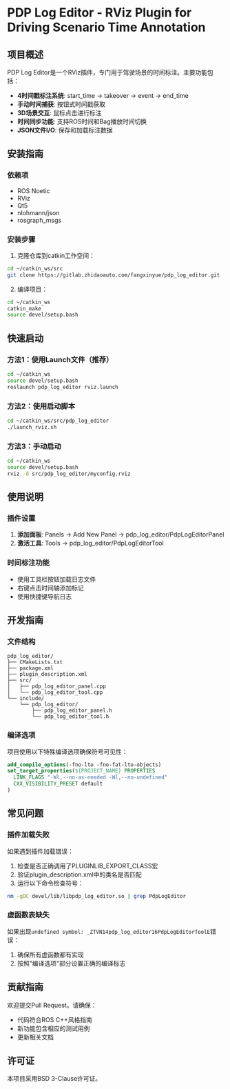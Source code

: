 # PDP Log Editor - RViz Plugin for Driving Scenario Time Annotation

## 项目概述
PDP Log Editor是一个RViz插件，专门用于驾驶场景的时间标注。主要功能包括：
- **4时间戳标注系统**: start_time → takeover → event → end_time
- **手动时间捕获**: 按钮式时间戳获取
- **3D场景交互**: 鼠标点击进行标注
- **时间同步功能**: 支持ROS时间和Bag播放时间切换
- **JSON文件I/O**: 保存和加载标注数据

## 安装指南

### 依赖项
- ROS Noetic
- RViz
- Qt5
- nlohmann/json
- rosgraph_msgs

### 安装步骤
1. 克隆仓库到catkin工作空间：
```bash
cd ~/catkin_ws/src
git clone https://gitlab.zhidaoauto.com/fangxinyue/pdp_log_editor.git
```

2. 编译项目：
```bash
cd ~/catkin_ws
catkin_make
source devel/setup.bash
```

## 快速启动

### 方法1：使用Launch文件（推荐）
```bash
cd ~/catkin_ws
source devel/setup.bash
roslaunch pdp_log_editor rviz.launch
```

### 方法2：使用启动脚本
```bash
cd ~/catkin_ws/src/pdp_log_editor
./launch_rviz.sh
```

### 方法3：手动启动
```bash
cd ~/catkin_ws
source devel/setup.bash
rviz -d src/pdp_log_editor/myconfig.rviz
```

## 使用说明

### 插件设置
1. **添加面板**: Panels → Add New Panel → pdp_log_editor/PdpLogEditorPanel
2. **激活工具**: Tools → pdp_log_editor/PdpLogEditorTool

### 时间标注功能
- 使用工具栏按钮加载日志文件
- 右键点击时间轴添加标记
- 使用快捷键导航日志

## 开发指南

### 文件结构
```
pdp_log_editor/
├── CMakeLists.txt
├── package.xml
├── plugin_description.xml
├── src/
│   ├── pdp_log_editor_panel.cpp
│   └── pdp_log_editor_tool.cpp
└── include/
    └── pdp_log_editor/
        ├── pdp_log_editor_panel.h
        └── pdp_log_editor_tool.h
```

### 编译选项
项目使用以下特殊编译选项确保符号可见性：
```cmake
add_compile_options(-fno-lto -fno-fat-lto-objects)
set_target_properties(${PROJECT_NAME} PROPERTIES
  LINK_FLAGS "-Wl,--no-as-needed -Wl,--no-undefined"
  CXX_VISIBILITY_PRESET default
)
```

## 常见问题

### 插件加载失败
如果遇到插件加载错误：
1. 检查是否正确调用了PLUGINLIB_EXPORT_CLASS宏
2. 验证plugin_description.xml中的类名是否匹配
3. 运行以下命令检查符号：
```bash
nm -gDC devel/lib/libpdp_log_editor.so | grep PdpLogEditor
```

### 虚函数表缺失
如果出现`undefined symbol: _ZTVN14pdp_log_editor16PdpLogEditorToolE`错误：
1. 确保所有虚函数都有实现
2. 按照"编译选项"部分设置正确的编译标志

## 贡献指南
欢迎提交Pull Request。请确保：
- 代码符合ROS C++风格指南
- 新功能包含相应的测试用例
- 更新相关文档

## 许可证
本项目采用BSD 3-Clause许可证。